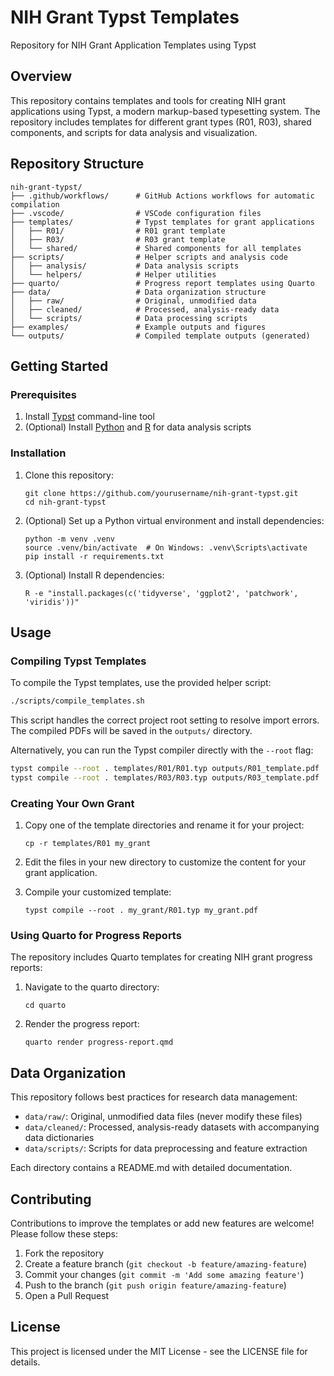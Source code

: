 # NIH Grant Typst Templates

Repository for NIH Grant Application Templates using Typst

## Overview

This repository contains templates and tools for creating NIH grant applications using Typst, a modern markup-based typesetting system. The repository includes templates for different grant types (R01, R03), shared components, and scripts for data analysis and visualization.

## Repository Structure

```
nih-grant-typst/
├── .github/workflows/      # GitHub Actions workflows for automatic compilation
├── .vscode/                # VSCode configuration files
├── templates/              # Typst templates for grant applications
│   ├── R01/                # R01 grant template
│   ├── R03/                # R03 grant template
│   └── shared/             # Shared components for all templates
├── scripts/                # Helper scripts and analysis code
│   ├── analysis/           # Data analysis scripts
│   └── helpers/            # Helper utilities
├── quarto/                 # Progress report templates using Quarto
├── data/                   # Data organization structure
│   ├── raw/                # Original, unmodified data
│   ├── cleaned/            # Processed, analysis-ready data
│   └── scripts/            # Data processing scripts
├── examples/               # Example outputs and figures
└── outputs/                # Compiled template outputs (generated)
```

## Getting Started

### Prerequisites

1. Install [Typst](https://typst.app/docs/installation/) command-line tool
2. (Optional) Install [Python](https://www.python.org/downloads/) and [R](https://www.r-project.org/) for data analysis scripts

### Installation

1. Clone this repository:
   ```
   git clone https://github.com/yourusername/nih-grant-typst.git
   cd nih-grant-typst
   ```

2. (Optional) Set up a Python virtual environment and install dependencies:
   ```
   python -m venv .venv
   source .venv/bin/activate  # On Windows: .venv\Scripts\activate
   pip install -r requirements.txt
   ```

3. (Optional) Install R dependencies:
   ```
   R -e "install.packages(c('tidyverse', 'ggplot2', 'patchwork', 'viridis'))"
   ```

## Usage

### Compiling Typst Templates

To compile the Typst templates, use the provided helper script:

```bash
./scripts/compile_templates.sh
```

This script handles the correct project root setting to resolve import errors. The compiled PDFs will be saved in the `outputs/` directory.

Alternatively, you can run the Typst compiler directly with the `--root` flag:

```bash
typst compile --root . templates/R01/R01.typ outputs/R01_template.pdf
typst compile --root . templates/R03/R03.typ outputs/R03_template.pdf
```

### Creating Your Own Grant

1. Copy one of the template directories and rename it for your project:
   ```
   cp -r templates/R01 my_grant
   ```

2. Edit the files in your new directory to customize the content for your grant application.

3. Compile your customized template:
   ```
   typst compile --root . my_grant/R01.typ my_grant.pdf
   ```

### Using Quarto for Progress Reports

The repository includes Quarto templates for creating NIH grant progress reports:

1. Navigate to the quarto directory:
   ```
   cd quarto
   ```

2. Render the progress report:
   ```
   quarto render progress-report.qmd
   ```

## Data Organization

This repository follows best practices for research data management:

- `data/raw/`: Original, unmodified data files (never modify these files)
- `data/cleaned/`: Processed, analysis-ready datasets with accompanying data dictionaries
- `data/scripts/`: Scripts for data preprocessing and feature extraction

Each directory contains a README.md with detailed documentation.

## Contributing

Contributions to improve the templates or add new features are welcome! Please follow these steps:

1. Fork the repository
2. Create a feature branch (`git checkout -b feature/amazing-feature`)
3. Commit your changes (`git commit -m 'Add some amazing feature'`)
4. Push to the branch (`git push origin feature/amazing-feature`)
5. Open a Pull Request

## License

This project is licensed under the MIT License - see the LICENSE file for details.
